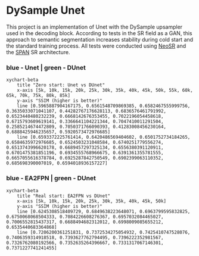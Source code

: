 # DySample Unet
This project is an implementation of Unet with the DySample upsampler used in the decoding block. According to tests in the SR field as a GAN, this approach to semantic segmentation increases stability during cold start and the standard training process. All tests were conducted using [NeoSR](https://github.com/muslll/neosr) and the [SPAN](https://github.com/hongyuanyu/SPAN) SR architecture.

### blue - Unet | green - DUnet
```mermaid
xychart-beta
    title "Zero start: Unet vs DUnet"
    x-axis [5k, 10k, 15k, 20k, 25k, 30k, 35k, 40k, 45k, 50k, 55k, 60k, 65k, 70k, 75k, 80k, 85k]
    y-axis "SSIM (higher is better)"
    line [0.5965887904167175, 0.6561548709869385, 0.6582467555999756, 0.3635033071041107, 0.44282767176628113, 0.6836576461791992, 0.6523440480232239, 0.6668142676353455, 0.7022196054458618, 0.6715793609619141, 0.3366641104221344, 0.7047410011291504, 0.2585214674472809, 0.7050371766090393, 0.41283008456230164, 0.6888425946235657, 0.5920573472976685]
    line [0.6593372225761414, 0.6420486569404602, 0.6501752734184265, 0.6584635972976685, 0.6524503231048584, 0.6740251779556274, 0.6513743996620178, 0.6689457297325134, 0.6556380391120911, 0.6701475381851196, 0.6934555768966675, 0.6391361355781555, 0.6657055616378784, 0.6925287842750549, 0.6902399063110352, 0.685698390007019, 0.6594018936157227]

```
### blue - EA2FPN | green - DUnet
```mermaid
xychart-beta
    title "Real start: EA2FPN vs DUnet"
    x-axis [5k, 10k, 15k, 20k, 25k, 30k, 35k, 40k, 45k, 50k]
    y-axis "SSIM (higher is better)"
    line [0.6245308518409729, 0.6849638223648071, 0.6963799595832825, 0.6750068068504333, 0.7084226608276367, 0.6957032084465027, 0.7006552815437317, 0.6688494682312012, 0.6998009085655212, 0.6535440683364868]
    line [0.7206200361251831, 0.7372534275054932, 0.7425410747528076, 0.7406359314918518, 0.7393627762794495, 0.7396222352981567, 0.7326762080192566, 0.7352635264396667, 0.7331317067146301, 0.7371227741241455]

```
